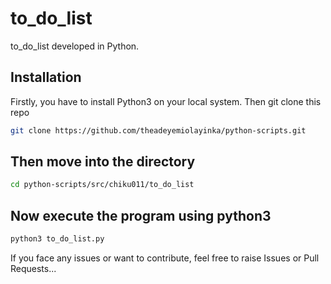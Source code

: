 # to_do_list

to_do_list developed in Python.

## Installation

Firstly, you have to install Python3 on your local system. Then git clone this repo

```bash
git clone https://github.com/theadeyemiolayinka/python-scripts.git
```

## Then move into the directory

```bash
cd python-scripts/src/chiku011/to_do_list
```
## Now execute the program using python3
```bash
python3 to_do_list.py
```
If you face any issues or want to contribute, feel free to raise Issues or Pull Requests...
